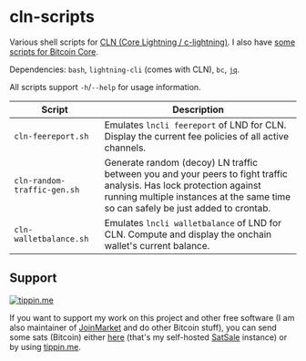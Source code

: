 # cln-scripts

Various shell scripts for [CLN (Core Lightning / c-lightning)](https://github.com/ElementsProject/lightning). I also have [some scripts for Bitcoin Core](https://github.com/kristapsk/bitcoin-scripts).

Dependencies: `bash`, `lightning-cli` (comes with CLN), `bc`, [`jq`](https://github.com/stedolan/jq).

All scripts support `-h`/`--help` for usage information.

| Script | Description |
| --- | --- |
| `cln-feereport.sh` | Emulates `lncli feereport` of LND for CLN. Display the current fee policies of all active channels. |
| `cln-random-traffic-gen.sh` | Generate random (decoy) LN traffic between you and your peers to fight traffic analysis. Has lock protection against running multiple instances at the same time so can safely be just added to crontab. |
| `cln-walletbalance.sh` | Emulates `lncli walletbalance` of LND for CLN. Compute and display the onchain wallet's current balance. |

## Support

[![tippin.me](https://badgen.net/badge/%E2%9A%A1%EF%B8%8Ftippin.me/@kristapsk/F0918E)](https://tippin.me/@kristapsk)

If you want to support my work on this project and other free software (I am also maintainer of [JoinMarket](https://github.com/JoinMarket-Org/joinmarket-clientserver) and do other Bitcoin stuff), you can send some sats (Bitcoin) either [here](https://donate.kristapsk.lv/) (that's my self-hosted [SatSale](https://github.com/nickfarrow/SatSale) instance) or by using [tippin.me](https://tippin.me/@kristapsk).

